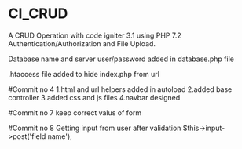 # CI_CRUD
A CRUD Operation with code igniter 3.1 using PHP 7.2 Authentication/Authorization and File Upload.

Database name and server user/password added in database.php file

.htaccess file added to hide index.php from url

#Commit no 4
1.html and url helpers added in autoload
2.added base controller
3.added css and js files
4.navbar designed

#Commit no 7
keep correct valus of form

#Commit no 8
Getting input from user after validation $this->input->post('field name');